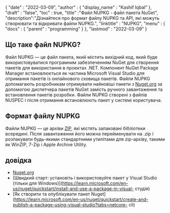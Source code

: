 {
  "date" : "2022-03-09",
  "author" : {
    "display_name" : "Kashif Iqbal"
},
  "draft" : "false",
  "toc" : true,
  "title" :"Файл NUPKG - файл пакета NuGet",
  "description":"Дізнайтеся про формат файлу NUPKG та API, які можуть створювати та відкривати файли NUPKG.",
  "linktitle" : "NUPKG",
  "menu" : {
    "docs" : {
      "parent" : "programming"
}
},
  "lastmod" : "2022-03-09"
}

## Що таке файл NUPKG?

Файл NUPKG — це файл пакета, який містить вихідний код, який буде використовуватися програмним забезпеченням NuGet для створення пакетів для використання в проектах .NET. Компонент NuGet Package Manager встановлюється як частина Microsoft Visual Studio для отримання пакетів із онлайнового сховища пакетів. Файли NUPKG допомагають розробникам отримувати найновіші пакети з [Nuget.org](https://nuget.org) за допомогою диспетчера пакетів NuGet замість ручного завантаження та встановлення пакетів розробки. Файли NUPKG створені з файлів NUSPEC і після отримання встановлюють пакет у системі користувача.

## Формат файлу NUPKG

Файли NUPKG — це архіви [ZIP](/uk/compression/zip/), які містять запаковані бібліотеки всередині. Після завантаження його можна перейменувати на .zip і розпакувати будь-якими стандартними утилітами для zip-архіву, такими як WinZIP, 7-Zip і Apple Archive Utility.

## довідка

* [Nuget.org](https://nuget.org)
* [Швидкий старт: установіть і використовуйте пакет у Visual Studio (тільки для Windows)](https://learn.microsoft.com/en-us/nuget/quickstart/install-and-use-a-package-in-visual- студія)
* [Як створити та опублікувати пакет Nuget](https://learn.microsoft.com/en-us/nuget/quickstart/create-and-publish-a-package-using-visual-studio?tabs=netcore- cli)

